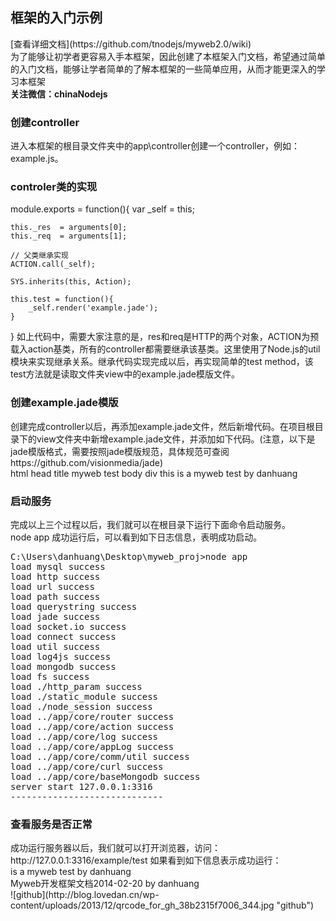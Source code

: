 <h2>框架的入门示例</h2>
[查看详细文档](https://github.com/tnodejs/myweb2.0/wiki)<br /> 
为了能够让初学者更容易入手本框架，因此创建了本框架入门文档，希望通过简单的入门文档，能够让学者简单的了解本框架的一些简单应用，从而才能更深入的学习本框架<br/>
<strong>关注微信：chinaNodejs</strong><br/>
<h3>创建controller</h3>
进入本框架的根目录文件夹中的app\controller创建一个controller，例如：example.js。<br/>
<h3>controler类的实现</h3>
module.exports = function(){
    var _self = this;
    
    this._res  = arguments[0];
    this._req  = arguments[1];
    
    // 父类继承实现
    ACTION.call(_self);
    
    SYS.inherits(this, Action);
    
    this.test = function(){
        _self.render('example.jade');
    }
} 
如上代码中，需要大家注意的是，res和req是HTTP的两个对象，ACTION为预载入action基类，所有的controller都需要继承该基类。这里使用了Node.js的util模块来实现继承关系。继承代码实现完成以后，再实现简单的test method，该test方法就是读取文件夹view中的example.jade模版文件。<br/>
<h3>创建example.jade模版</h3>
创建完成controller以后，再添加example.jade文件，然后新增代码。在项目根目录下的view文件夹中新增example.jade文件，并添加如下代码。(注意，以下是jade模版格式，需要按照jade模版规范，具体规范可查阅https://github.com/visionmedia/jade)<br/>
 html
    head
        title myweb test
    body
        div
            this is a myweb test by danhuang 
<h3>启动服务</h3>
完成以上三个过程以后，我们就可以在根目录下运行下面命令启动服务。<br/>
node app
成功运行后，可以看到如下日志信息，表明成功启动。<br/>
<pre>
C:\Users\danhuang\Desktop\myweb_proj>node app
load mysql success
load http success
load url success
load path success
load querystring success
load jade success
load socket.io success
load connect success
load util success
load log4js success
load mongodb success
load fs success
load ./http_param success
load ./static_module success
load ./node_session success
load ../app/core/router success
load ../app/core/action success
load ../app/core/log success
load ../app/core/appLog success
load ../app/core/comm/util success
load ../app/core/curl success
load ../app/core/baseMongodb success
server start 127.0.0.1:3316
-----------------------------
</pre>
<h3>查看服务是否正常</h3>
成功运行服务器以后，我们就可以打开浏览器，访问：http://127.0.0.1:3316/example/test 如果看到如下信息表示成功运行：<br/>
is a myweb test by danhuang<br/>
Myweb开发框架文档2014-02-20 by danhuang<br/>
![github](http://blog.lovedan.cn/wp-content/uploads/2013/12/qrcode_for_gh_38b2315f7006_344.jpg "github") 




